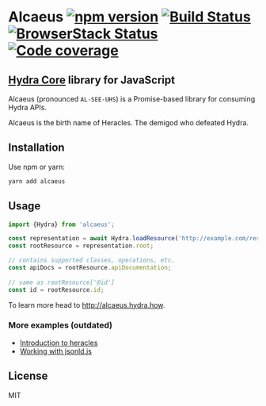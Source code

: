 # Alcaeus [![npm version](https://badge.fury.io/js/alcaeus.svg)](https://badge.fury.io/js/alcaeus) [![Build Status](https://travis-ci.org/wikibus/Alcaeus.svg?branch=master)](https://travis-ci.org/wikibus/Alcaeus) [![BrowserStack Status](https://www.browserstack.com/automate/badge.svg?badge_key=QitnVVJlZEJBWkExWGVYOXZ0Ymo1NkNvSHY1R1VCbEllcU1FbHU0VWdFQT0tLW14Wk5UcjdlZ1luK0Z1S1NwWWhLQXc9PQ==--e9ceda4d03cff10bd985c21e8ecce9d540aa65a1)](https://www.browserstack.com/automate/public-build/QitnVVJlZEJBWkExWGVYOXZ0Ymo1NkNvSHY1R1VCbEllcU1FbHU0VWdFQT0tLW14Wk5UcjdlZ1luK0Z1S1NwWWhLQXc9PQ==--e9ceda4d03cff10bd985c21e8ecce9d540aa65a1) [![Code coverage](https://codecov.io/gh/wikibus/alcaeus/branch/master/graph/badge.svg)](https://codecov.io/gh/wikibus/alcaeus)


## [Hydra Core](http://www.hydra-cg.com/spec/latest/core/) library for JavaScript

Alcaeus (pronounced <code>AL-SEE-UHS</code>) is a Promise-based library for consuming Hydra APIs.

Alcaeus is the birth name of Heracles. The demigod who defeated Hydra.

## Installation

Use npm or yarn:

``` bash
yarn add alcaeus
```

## Usage

``` js
import {Hydra} from 'alcaeus';

const representation = await Hydra.loadResource('http://example.com/resource');
const rootResource = representation.root;

// contains supported classes, operations, etc.
const apiDocs = rootResource.apiDocumentation;
    
// same as rootResource['@id']
const id = rootResource.id; 
```

To learn more head to http://alcaeus.hydra.how.

### More examples (outdated)

* [Introduction to heracles](http://t-code.pl/blog/2016/04/introducing-heracles/)
* [Working with jsonld.js](http://t-code.pl/blog/2016/04/heracles-compacting-resources/)

## License

MIT

[p1]: https://github.com/github/fetch
[p3]: https://developer.mozilla.org/pl/docs/Web/JavaScript/Reference/Global_Objects/WeakMap
